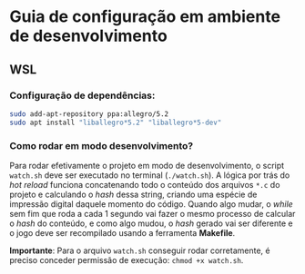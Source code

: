 # Guia de configuração em ambiente de desenvolvimento

## WSL

### Configuração de dependências:

```bash
sudo add-apt-repository ppa:allegro/5.2
sudo apt install "liballegro*5.2" "liballegro*5-dev"
```

### Como rodar em modo desenvolvimento?

Para rodar efetivamente o projeto em modo de desenvolvimento, o script `watch.sh` deve ser executado no terminal (`./watch.sh`). A lógica por trás do _hot reload_ funciona concatenando todo o conteúdo dos arquivos `*.c` do projeto e calculando o _hash_ dessa string, criando uma espécie de impressão digital daquele momento do código. Quando algo mudar, o _while_ sem fim que roda a cada 1 segundo vai fazer o mesmo processo de calcular o _hash_ do conteúdo, e como algo mudou, o _hash_ gerado vai ser diferente e o jogo deve ser recompilado usando a ferramenta **Makefile**.

**Importante**: Para o arquivo `watch.sh` conseguir rodar corretamente, é preciso conceder permissão de execução: `chmod +x watch.sh`.
